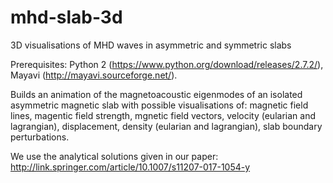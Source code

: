 # mhd-slab-3d
3D visualisations of MHD waves in asymmetric and symmetric slabs

Prerequisites:
Python 2 (https://www.python.org/download/releases/2.7.2/),
Mayavi (http://mayavi.sourceforge.net/).

Builds an animation of the magnetoacoustic eigenmodes of an isolated asymmetric magnetic slab with possible visualisations of:
magnetic field lines,
magentic field strength,
mgnetic field vectors,
velocity (eularian and lagrangian),
displacement,
density (eularian and lagrangian),
slab boundary perturbations.

We use the analytical solutions given in our paper: http://link.springer.com/article/10.1007/s11207-017-1054-y
